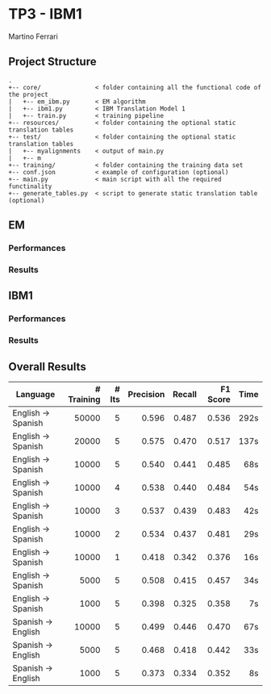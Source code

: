 # TP3 - IBM1
Martino Ferrari
## Project Structure
```
.
+-- core/               < folder containing all the functional code of the project
|   +-- em_ibm.py       < EM algorithm
|   +-- ibm1.py         < IBM Translation Model 1
|   +-- train.py        < training pipeline
+-- resources/          < folder containing the optional static translation tables
+-- test/               < folder containing the optional static translation tables
|   +-- myalignments    < output of main.py
|   +-- m
+-- training/           < folder containing the training data set
+-- conf.json           < example of configuration (optional)
+-- main.py             < main script with all the required functinality
+-- generate_tables.py  < script to generate static translation table (optional)
```
## EM
### Performances

### Results

## IBM1
### Performances
### Results

## Overall Results 

|Language|# Training|# Its|Precision|Recall|F1 Score| Time|
|--------|---------:|----:|--------:|-----:|-------:|----:|
|English → Spanish|50000|5|    0.596| 0.487|   0.536| 292s|
|English → Spanish|20000|5|    0.575| 0.470|   0.517| 137s|
|English → Spanish|10000|5|    0.540| 0.441|   0.485|  68s|
|English → Spanish|10000|4|    0.538| 0.440|   0.484|  54s|
|English → Spanish|10000|3|    0.537| 0.439|   0.483|  42s|
|English → Spanish|10000|2|    0.534| 0.437|   0.481|  29s|
|English → Spanish|10000|1|    0.418| 0.342|   0.376|  16s|
|English → Spanish| 5000|5|    0.508| 0.415|   0.457|  34s|
|English → Spanish| 1000|5|    0.398| 0.325|   0.358|   7s|
|Spanish → English|10000|5|    0.499| 0.446|   0.470|  67s|
|Spanish → English| 5000|5|    0.468| 0.418|   0.442|  33s|
|Spanish → English| 1000|5|    0.373| 0.334|   0.352|   8s|
